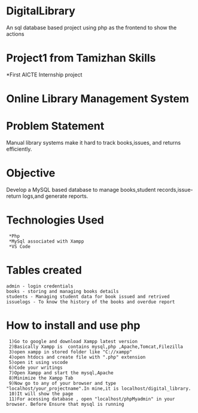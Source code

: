 # DigitalLibrary
An sql database based project using php as the frontend to show the actions

# Project1 from Tamizhan Skills
*First AICTE Internship project

# Online Library Management System

# Problem Statement
Manual library systems make it hard to track books,issues, 
and returns efficiently.

# Objective
   Develop a MySQL based database to manage books,student records,issue-return logs,and generate reports.

# Technologies Used
     *Php
     *MySql associated with Xampp
     *VS Code
# Tables created 
    admin - login credentials
    books - storing and managing books details
    students - Managing student data for book issued and retrived
    issuelogs - To know the history of the books and overdue report

# How to install and use php
     1)Go to google and download Xampp latest version
     2)Basically Xampp is  contains mysql,php ,Apache,Tomcat,Filezilla
     3)open xampp in stored folder like "C://xampp"
     4)open htdocs and create file with ".php" extension
     5)open it using vscode
     6)Code your writings
     7)Open Xampp and start the mysql,Apache
     8)Minimize the Xampp Tab
     9)Now go to any of your browser and type "localhost/your_projectname".In mine,it is localhost/digital_library.
     10)It will show the page
     11)For acessing database , open "localhost/phpMyadmin" in your browser. Before Ensure that mysql is running
  

